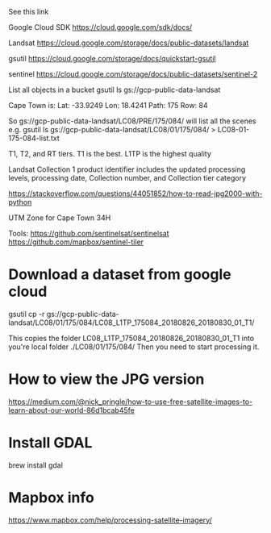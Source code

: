 See this link

Google Cloud SDK
https://cloud.google.com/sdk/docs/

Landsat
https://cloud.google.com/storage/docs/public-datasets/landsat

gsutil
https://cloud.google.com/storage/docs/quickstart-gsutil

sentinel
https://cloud.google.com/storage/docs/public-datasets/sentinel-2

List all objects in a bucket
gsutil ls gs://gcp-public-data-landsat

Cape Town is:
Lat: -33.9249
Lon: 18.4241
Path: 175
Row: 84

So gs://gcp-public-data-landsat/LC08/PRE/175/084/ will list all the scenes
e.g.
gsutil ls gs://gcp-public-data-landsat/LC08/01/175/084/ > LC08-01-175-084-list.txt

T1, T2, and RT tiers. T1 is the best.
L1TP is the highest quality

Landsat Collection 1 product identifier includes the updated processing levels, processing date, Collection number, and Collection tier category

https://stackoverflow.com/questions/44051852/how-to-read-jpg2000-with-python

UTM Zone for Cape Town
34H

Tools:
https://github.com/sentinelsat/sentinelsat
https://github.com/mapbox/sentinel-tiler

# Download a dataset from google cloud
gsutil cp -r gs://gcp-public-data-landsat/LC08/01/175/084/LC08_L1TP_175084_20180826_20180830_01_T1/

This copies the folder LC08_L1TP_175084_20180826_20180830_01_T1 into you're local folder ./LC08/01/175/084/
Then you need to start processing it.

# How to view the JPG version
https://medium.com/@nick_pringle/how-to-use-free-satellite-images-to-learn-about-our-world-86d1bcab45fe

# Install GDAL
brew install gdal

# Mapbox info
https://www.mapbox.com/help/processing-satellite-imagery/